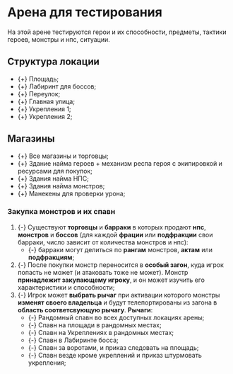 # Арена для тестирования
На этой арене тестируются герои и их способности, предметы, тактики героев, монстры и нпс, ситуации.

## Структура локации
* {+} Площадь;
* {+} Лабиринт для боссов;
* {+} Переулок;
* {+} Главная улица;
* {+} Укрепления 1;
* {+} Укрепления 2;

## Магазины
* {+} Все магазины и торговцы;
* {+} Здание найма героев + механизм респа героя с экипировкой и ресурсами для покупок;
* {+} Здания найма НПС;
* {+} Здания найма монстров;
* {+} Манекены для проверки урона;

### Закупка монстров и их спавн
1. {-} Существуют **торговцы** и **барраки** в которых продают **нпс**, **монстров** и **боссов** (для каждой **фрации** или **подфракции** свои барраки, число зависит от количества монстров и нпс):
   * {-} барраки могут делиться по **рангам** монстров, **актам** или **подфракциям**;
2. {-} После покупки монстр переносится в **особый загон**, куда игрок попасть не может (и атаковать тоже не может). Монстр **принадлежит закупающему игроку**, и он может изучить его характеристики и способности;
3. {-} Игрок может **выбрать рычаг** при активации которого монстры **изменят своего владельца** и будут телепортированы из загона в **область соответсвующую рычагу**. **Рычаги**:
   * {-} Рандомный спавн во всех доступных локациях арены;
   * {-} Спавн на площади в рандомных местах;
   * {-} Спавн на Укреплениях в рандомных местах;
   * {-} Спавн в Лабиринте босса;
   * {-} Спавн за воротами, и приказ следовать на площадь;
   * {-} Спавн везде кроме укреплений и приказ штурмовать укрепления;